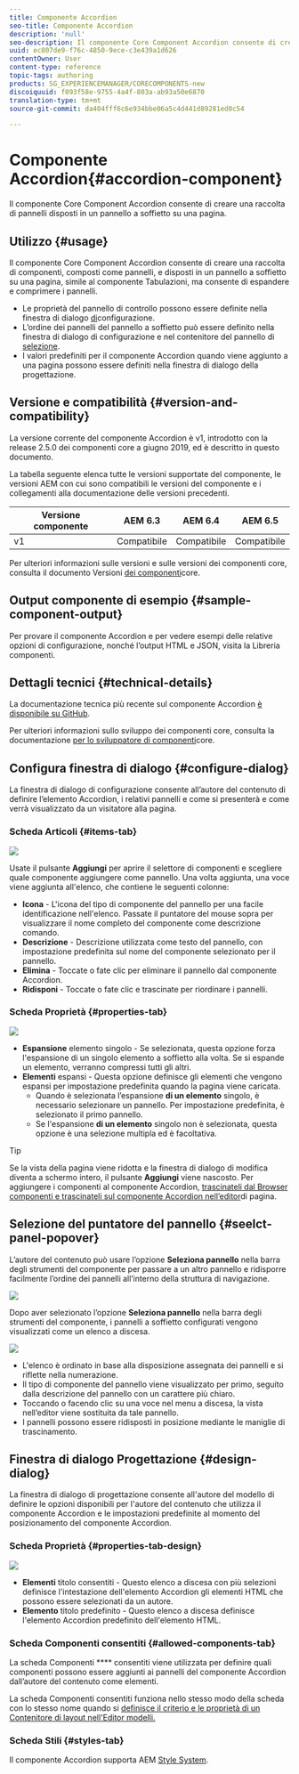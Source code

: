 ```yaml
---
title: Componente Accordion
seo-title: Componente Accordion
description: 'null'
seo-description: Il componente Core Component Accordion consente di creare una raccolta di pannelli disposti in un pannello a soffietto su una pagina.
uuid: ec807de9-f76c-4850-9ece-c3e439a1d626
contentOwner: User
content-type: reference
topic-tags: authoring
products: SG_EXPERIENCEMANAGER/CORECOMPONENTS-new
discoiquuid: f093f58e-9755-4a4f-803a-ab93a50e6870
translation-type: tm+mt
source-git-commit: da404fff6c6e934bbe06a5c4d441d89281ed0c54

---
```



# Componente Accordion{#accordion-component}

Il componente Core Component Accordion consente di creare una raccolta di pannelli disposti in un pannello a soffietto su una pagina.

## Utilizzo {#usage}

Il componente Core Component Accordion consente di creare una raccolta di componenti, composti come pannelli, e disposti in un pannello a soffietto su una pagina, simile al componente [](tabs.md)Tabulazioni, ma consente di espandere e comprimere i pannelli.

* Le proprietà del pannello di controllo possono essere definite nella finestra di dialogo [di](#configure-dialog)configurazione.
* L’ordine dei pannelli del pannello a soffietto può essere definito nella finestra di dialogo di configurazione e nel contenitore del pannello di [selezione](#select-planel.md).
* I valori predefiniti per il componente Accordion quando viene aggiunto a una pagina possono essere definiti nella finestra di dialogo [](#design-dialog)della progettazione.

## Versione e compatibilità {#version-and-compatibility}

La versione corrente del componente Accordion è v1, introdotto con la release 2.5.0 dei componenti core a giugno 2019, ed è descritto in questo documento.

La tabella seguente elenca tutte le versioni supportate del componente, le versioni AEM con cui sono compatibili le versioni del componente e i collegamenti alla documentazione delle versioni precedenti.

| Versione componente | AEM 6.3 | AEM 6.4 | AEM 6.5 |
|--- |--- |--- |---|
| v1 | Compatibile | Compatibile | Compatibile |

Per ulteriori informazioni sulle versioni e sulle versioni dei componenti core, consulta il documento Versioni [dei componenti](versions.md)core.

## Output componente di esempio {#sample-component-output}

Per provare il componente Accordion e per vedere esempi delle relative opzioni di configurazione, nonché l’output HTML e JSON, visita la Libreria [](http://opensource.adobe.com/aem-core-wcm-components/library/accordion.html)componenti.

## Dettagli tecnici {#technical-details}

La documentazione tecnica più recente sul componente Accordion [è disponibile su GitHub](https://github.com/adobe/aem-core-wcm-components/tree/master/content/src/content/jcr_root/apps/core/wcm/components/accordion/v1/accordion).

Per ulteriori informazioni sullo sviluppo dei componenti core, consulta la documentazione [per lo sviluppatore di componenti](developing.md)core.

## Configura finestra di dialogo {#configure-dialog}

La finestra di dialogo di configurazione consente all’autore del contenuto di definire l’elemento Accordion, i relativi pannelli e come si presenterà e come verrà visualizzato da un visitatore alla pagina.

### Scheda Articoli {#items-tab}

![](assets/screen-shot-2019-06-21-08.26.38.png)

Usate il pulsante **Aggiungi** per aprire il selettore di componenti e scegliere quale componente aggiungere come pannello. Una volta aggiunta, una voce viene aggiunta all'elenco, che contiene le seguenti colonne:

* **Icona** - L'icona del tipo di componente del pannello per una facile identificazione nell'elenco. Passate il puntatore del mouse sopra per visualizzare il nome completo del componente come descrizione comando.
* **Descrizione** - Descrizione utilizzata come testo del pannello, con impostazione predefinita sul nome del componente selezionato per il pannello.
* **Elimina** - Toccate o fate clic per eliminare il pannello dal componente Accordion.
* **Ridisponi** - Toccate o fate clic e trascinate per riordinare i pannelli.

### Scheda Proprietà {#properties-tab}

![](assets/screen-shot-2019-06-21-08.26.53.png)

* **Espansione** elemento singolo - Se selezionata, questa opzione forza l'espansione di un singolo elemento a soffietto alla volta. Se si espande un elemento, verranno compressi tutti gli altri.
* **Elementi** espansi - Questa opzione definisce gli elementi che vengono espansi per impostazione predefinita quando la pagina viene caricata.
   * Quando è selezionata l’espansione **di un elemento** singolo, è necessario selezionare un pannello. Per impostazione predefinita, è selezionato il primo pannello.
   * Se l'espansione **di un elemento** singolo non è selezionata, questa opzione è una selezione multipla ed è facoltativa.

>[!TIP]
>
>Se la vista della pagina viene ridotta e la finestra di dialogo di modifica diventa a schermo intero, il pulsante **Aggiungi** viene nascosto. Per aggiungere i componenti al componente Accordion, [trascinateli dal Browser componenti e trascinateli sul componente Accordion nell’editor](https://helpx.adobe.com/experience-manager/6-5/sites/authoring/using/editing-content.html#InsertingaComponent)di pagina.

## Selezione del puntatore del pannello {#seelct-panel-popover}

L’autore del contenuto può usare l’opzione **Seleziona pannello** nella barra degli strumenti del componente per passare a un altro pannello e ridisporre facilmente l’ordine dei pannelli all’interno della struttura di navigazione.

![](assets/screen-shot-2019-06-21-08.49.36.png)

Dopo aver selezionato l’opzione **Seleziona pannello** nella barra degli strumenti del componente, i pannelli a soffietto configurati vengono visualizzati come un elenco a discesa.

![](assets/screen-shot-2019-06-21-08.52.14.png)

* L'elenco è ordinato in base alla disposizione assegnata dei pannelli e si riflette nella numerazione.
* Il tipo di componente del pannello viene visualizzato per primo, seguito dalla descrizione del pannello con un carattere più chiaro.
* Toccando o facendo clic su una voce nel menu a discesa, la vista nell’editor viene sostituita da tale pannello.
* I pannelli possono essere ridisposti in posizione mediante le maniglie di trascinamento.

## Finestra di dialogo Progettazione {#design-dialog}

La finestra di dialogo di progettazione consente all'autore del modello di definire le opzioni disponibili per l'autore del contenuto che utilizza il componente Accordion e le impostazioni predefinite al momento del posizionamento del componente Accordion.

### Scheda Proprietà {#properties-tab-design}

![](assets/screen-shot-2019-06-21-08.58.11.png)

* **Elementi** titolo consentiti - Questo elenco a discesa con più selezioni definisce l'intestazione dell'elemento Accordion gli elementi HTML che possono essere selezionati da un autore.
* **Elemento** titolo predefinito - Questo elenco a discesa definisce l'elemento Accordion predefinito dell'elemento HTML.

### Scheda Componenti consentiti {#allowed-components-tab}

La scheda Componenti **** consentiti viene utilizzata per definire quali componenti possono essere aggiunti ai pannelli del componente Accordion dall’autore del contenuto come elementi.

La scheda Componenti consentiti funziona nello stesso modo della scheda con lo stesso nome quando si [definisce il criterio e le proprietà di un Contenitore di layout nell'Editor modelli.](https://helpx.adobe.com/experience-manager/6-5/sites/authoring/using/templates.html)

### Scheda Stili {#styles-tab}

Il componente Accordion supporta AEM [Style System](authoring.md#component-styling).
